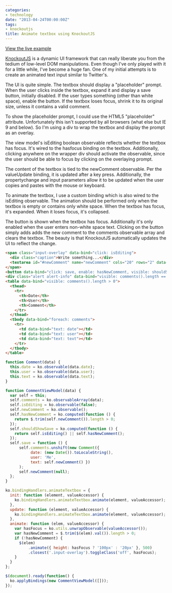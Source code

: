```yaml
---
categories:
- technology
date: "2013-04-24T00:00:00Z"
tags:
- knockoutjs
title: Animate textbox using KnockoutJS
---
```

[View the live example](http://jsfiddle.net/CHMaQ/23/)

[KnockoutJS](http://knockoutjs.com) is a dynamic UI framework that can really liberate you from the tedium of low-level DOM manipulations.  Even though I've only played with it for a little while, I've become a huge fan. One of my initial attempts is to create an animated text input similar to Twitter's.

The UI is quite simple. The textbox should display a "placeholder" prompt.  When the user clicks inside the textbox, expand it and display a save button, initially disabled.  If the user types something (other than white space), enable the button.  If the textbox loses focus, shrink it to its original size, unless it contains a valid comment.

To show the placeholder prompt, I could use the HTML5 "placeholder" attribute. Unfortunately this isn't supported by all browsers (what else but IE 9 and below). So I'm using a div to wrap the textbox and display the prompt as an overlay.

The view model's isEditing boolean observable reflects whether the textbox has focus.  It's wired to the hasfocus binding on the textbox.  Additionally, clicking anywhere on the wrapper div should activate the observable, since the user should be able to focus by clicking on the overlaying prompt.

The content of the textbox is tied to the newComment observable. Per the valueUpdate binding, it is updated after a key press.  Additionally, the propertychange and input parameters allow it to be updated when the user copies and pastes with the mouse or keyboard.

To animate the textbox, I use a custom binding which is also wired to the isEditing observable. The animation should be performed only when the textbox is empty or contains only white space. When the textbox has focus, it's expanded.  When it loses focus, it's collapsed.

The button is shown when the textbox has focus. Additionally it's only enabled when the user enters non-white space text. Clicking on the button simply adds adds the new comment to the comments observable array and clears the textbox. The beauty is that KnockoutJS automatically updates the UI to reflect the change.

``` html
<span class="input-overlay" data-bind="click: isEditing">
  <div class="caption">Write something...</div>
  <textarea id="#newComment" name="newComment" cols="20" rows="2" data-bind="value: newComment, valueUpdate: ['afterkeydown','propertychange','input'], hasfocus: isEditing, animateTextbox: isEditing"></textarea>
</span>
<button data-bind="click: save, enable: hasNewComment, visible: shouldShowSave">Comment</button>
<div class="alert alert-info" data-bind="visible: comments().length == 0">No comments found</div>
<table data-bind="visible: comments().length > 0">
  <thead>
    <tr>
      <th>Date</th>
      <th>User</th>
      <th>Comment</th>
    </tr>
  </thead>
  <tbody data-bind="foreach: comments">
    <tr>
      <td data-bind="text: date"></td>
      <td data-bind="text: user"></td>
      <td data-bind="text: text"></td>
    </tr>
  </tbody>
</table>
```

``` javascript
function Comment(data) {
  this.date = ko.observable(data.date);
  this.user = ko.observable(data.user);
  this.text = ko.observable(data.text);
}

function CommentViewModel(data) {
  var self = this;
  self.comments = ko.observableArray(data);
  self.isEditing = ko.observable(false);
  self.newComment = ko.observable();
  self.hasNewComment = ko.computed(function () {
    return $.trim(self.newComment()).length > 0;
  });
  self.shouldShowSave = ko.computed(function () {
    return self.isEditing() || self.hasNewComment();
  });
  self.save = function () {
      self.comments.unshift(new Comment({ 
           date: (new Date()).toLocaleString(),
           user: 'Me',
           text: self.newComment() })
      );
      self.newComment(null);
  };
}

ko.bindingHandlers.animateTextbox = {
  init: function (element, valueAccessor) {
    ko.bindingHandlers.animateTextbox.animate(element, valueAccessor);
  },
  update: function (element, valueAccessor) {
    ko.bindingHandlers.animateTextbox.animate(element, valueAccessor);
  },
  animate: function (elem, valueAccessor) {
    var hasFocus = ko.utils.unwrapObservable(valueAccessor());
    var hasNewComment = $.trim($(elem).val()).length > 0;
    if (!hasNewComment) {
      $(elem)
          .animate({ height: hasFocus ? '100px' : '20px' }, 500)
          .closest('.input-overlay').toggleClass('off', hasFocus);
    }
  }
};

$(document).ready(function() {
  ko.applyBindings(new CommentViewModel([]));
});
```